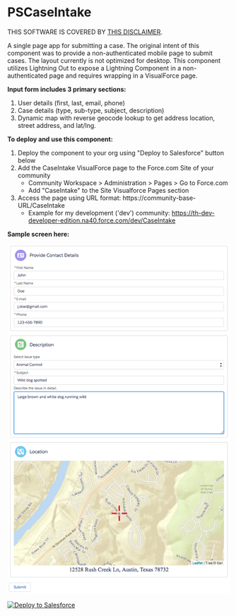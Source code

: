 # PSCaseIntake

THIS SOFTWARE IS COVERED BY [THIS DISCLAIMER](https://raw.githubusercontent.com/thedges/Disclaimer/master/disclaimer.txt).

A single page app for submitting a case. The original intent of this component was to provide a non-authenticated mobile page to submit cases. The layout currently is not optimized for desktop. This component utilizes Lightning Out to expose a Lightning Component in a non-authenticated page and requires wrapping in a VisualForce page. 

<b>Input form includes 3 primary sections:</b>
  1. User details (first, last, email, phone)
  2. Case details (type, sub-type, subject, description)
  3. Dynamic map with reverse geocode lookup to get address location, street address, and lat/lng.
 
<b>To deploy and use this component:</b>
  1. Deploy the component to your org using "Deploy to Salesforce" button below
  2. Add the CaseIntake VisualForce page to the Force.com Site of your community
     - Community Workspace > Administration > Pages > Go to Force.com
     - Add "CaseIntake" to the Site Visualforce Pages section
  3. Access the page using URL format: https://community-base-URL/CaseIntake
     - Example for my development ('dev') community: https://th-dev-developer-edition.na40.force.com/dev/CaseIntake

<b>Sample screen here:</b>

<img src="PSCaseIntake.png"></img>

<a href="https://githubsfdeploy.herokuapp.com">
  <img alt="Deploy to Salesforce"
       src="https://raw.githubusercontent.com/afawcett/githubsfdeploy/master/deploy.png">
</a>
